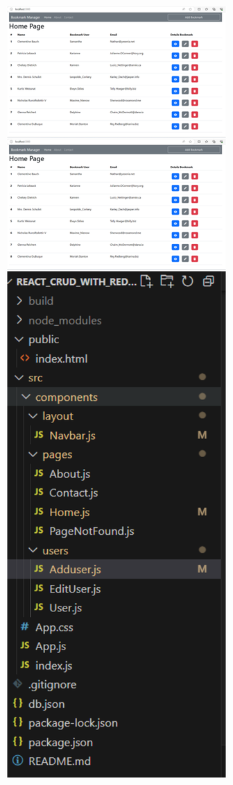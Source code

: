<img src="public/Bookmark1.png" width="800px" />
<img src="public/Bookmark1.png" width="800px" />
<img src="public/folder_structure.png" width="800px" />
